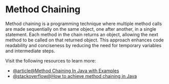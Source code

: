 # Method Chaining

Method chaining is a programming technique where multiple method calls are made sequentially on the same object, one after another, in a single statement. Each method in the chain returns an object, allowing the next method to be called on that returned object. This approach enhances code readability and conciseness by reducing the need for temporary variables and intermediate steps.

Visit the following resources to learn more:

- [@article@Method Chaining In Java with Examples
  ](https://www.geeksforgeeks.org/java/method-chaining-in-java-with-examples/)
- [@stackoverflow@How to achieve method chaining in Java](https://stackoverflow.com/questions/21180269/how-to-achieve-method-chaining-in-java)
